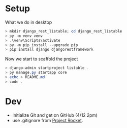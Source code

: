 # Setup

What we do in desktop

```powershell
> mkdir django_rest_listable; cd django_rest_listable
> py -m venv venv
> .\venv\Scripts\activate
> py -m pip install --upgrade pip
> pip install django djangorestframework
```

Now we start to scaffold the project

```powershell
> django-admin startproject listable .
> py manage.py startapp core
> echo > README.md
> code .
```

# Dev

* Initialize Git and get on GitHub (4/12 2pm)
* use .gitignore from [Project Rocket](https://github.com/Roburlion/rocket).

